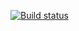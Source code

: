 [![Build status](https://ci.appveyor.com/api/projects/status/4bf5y6f97a9965fd?svg=true)](https://ci.appveyor.com/project/Boarderbare/aqa-dz6-transfecardtocard)